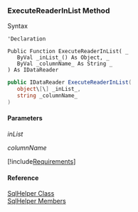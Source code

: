 ﻿### ExecuteReaderInList Method

Syntax

```vbnet
'Declaration

Public Function ExecuteReaderInList( _
   ByVal _inList_() As Object, _
   ByVal _columnName_ As String _
) As IDataReader
```

```csharp
public IDataReader ExecuteReaderInList( 
   object\[\] _inList_,
   string _columnName_
)
```

#### Parameters

_inList_

_columnName_

[!include[Requirements](../partials/requirements.md)]

#### Reference

[SqlHelper Class](FChoice.Common~FChoice.Common.Data.SqlHelper.md)  
[SqlHelper Members](FChoice.Common~FChoice.Common.Data.SqlHelper_members.md)